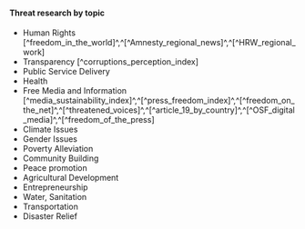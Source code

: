 
#### Threat research by topic

  * Human  Rights [^freedom_in_the_world]^,^[^Amnesty_regional_news]^,^[^HRW_regional_work]
  * Transparency [^corruptions_perception_index]
  * Public  Service  Delivery
  * Health
  * Free  Media  and  Information [^media_sustainability_index]^,^[^press_freedom_index]^,^[^freedom_on_the_net]^,^[^threatened_voices]^,^[^article_19_by_country]^,^[^OSF_digital_media]^,^[^freedom_of_the_press]
  * Climate  Issues
  * Gender  Issues
  * Poverty  Alleviation
  * Community  Building
  * Peace  promotion
  * Agricultural  Development
  * Entrepreneurship
  * Water,  Sanitation
  * Transportation
  * Disaster  Relief
